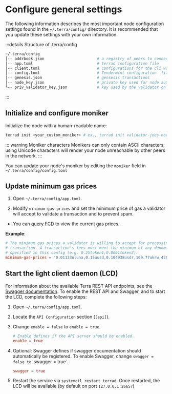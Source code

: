 # Configure general settings

The following information describes the most important node configuration settings found in the `~/.terra/config/` directory. It is recommended that you update these settings with your own information.

:::details Structure of .terra/config

```bash
~/.terra/config
│-- addrbook.json                       # a registry of peers to connect to
│-- app.toml                            # terrad configuration file
│-- client.toml                         # configurations for the cli wallet (ex terracli)
│-- config.toml                         # Tendermint configuration  file
│-- genesis.json                        # gensesis transactions
│-- node_key.json                       # private key used for node authentication in the p2p protocol (its corresponding public key is the nodeid)
└-- priv_validator_key.json             # key used by the validator on the node to sign blocks
```
:::


## Initialize and configure moniker

Initialize the node with a human-readable name:

```bash
terrad init <your_custom_moniker> # ex., terrad init validator-joes-node
```
::: warning Moniker characters
Monikers can only contain ASCII characters; using Unicode characters will render your node unreachable by other peers in the network.
:::

You can update your node's moniker by editing the `moniker` field in  `~/.terra/config/config.toml`

## Update minimum gas prices

1. Open `~/.terra/config/app.toml`.

2. Modify `minimum-gas-prices` and set the minimum price of gas a validator will accept to validate a transaction and to prevent spam.

- You can [query FCD](https://fcd.terra.dev/v1/txs/gas_prices) to view the current gas prices.

**Example**:

```toml
# The minimum gas prices a validator is willing to accept for processing a
# transaction. A transaction's fees must meet the minimum of any denomination
# specified in this config (e.g. 0.25token1;0.0001token2).
minimum-gas-prices = "0.01133uluna,0.15uusd,0.104938usdr,169.77ukrw,428.571umnt,0.125ueur,0.98ucny,16.37ujpy,0.11ugbp,10.88uinr,0.19ucad,0.14uchf,0.19uaud,0.2usgd,4.62uthb,1.25usek,1.25unok,0.9udkk,2180.0uidr,7.6uphp,1.17uhkd"
```

## Start the light client daemon (LCD)

For information about the available Terra REST API endpoints, see the [Swagger documentation](https://lcd.terra.dev/swagger/). To enable the REST API and Swagger, and to start the LCD, complete the following steps:

1. Open `~/.terra/config/app.toml`.

2. Locate the `API Configuration` section (`[api]`).

3. Change `enable = false` to `enable = true`.

   ```toml
   # Enable defines if the API server should be enabled.
   enable = true
   ```

4. Optional: Swagger defines if swagger documentation should automatically be registered. To enable Swagger, change `swagger = false to `swagger = true`.

   ```toml
   swagger = true
   ```

5. Restart the service via `systemctl restart terrad`. Once restarted, the LCD will be available (by default on port `127.0.0.1:26657`)
